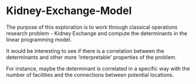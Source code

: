 # Kidney-Exchange-Model

The purpose of this exploration is to work through classical operations research problem - Kidney Exchange and compute the determinants in the linear programming model. 

It would be interesting to see if there is a correlation between the determinants and other more ‘interpretable’ properties of the problem. 

For instance, maybe the determinant is correlated in a specific way with the number of facilities and the connections between potential locations.
